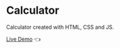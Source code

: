 # Calculator

Calculator created with HTML, CSS and JS.

[Live Demo](https://jeeboomboi.github.io/Calculator/) :point_left: